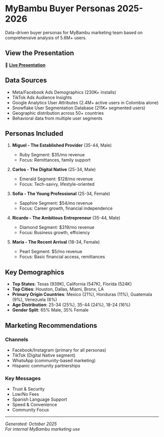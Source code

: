 # MyBambu Buyer Personas 2025-2026

Data-driven buyer personas for MyBambu marketing team based on comprehensive analysis of 5.6M+ users.

## View the Presentation

🔗 **[Live Presentation](https://matthewlopez02.github.io/updated-buyer-personas/)**

## Data Sources

- Meta/Facebook Ads Demographics (230K+ installs)
- TikTok Ads Audience Insights
- Google Analytics User Attributes (2.4M+ active users in Colombia alone)
- Snowflake User Segmentation Database (211K+ segmented users)
- Geographic distribution across 50+ countries
- Behavioral data from multiple user segments

## Personas Included

1. **Miguel - The Established Provider** (35-44, Male)
   - Ruby Segment: $35/mo revenue
   - Focus: Remittances, family support
   
2. **Carlos - The Digital Native** (25-34, Male)
   - Emerald Segment: $128/mo revenue
   - Focus: Tech-savvy, lifestyle-oriented
   
3. **Sofia - The Young Professional** (25-34, Female)
   - Sapphire Segment: $54/mo revenue
   - Focus: Career growth, financial independence
   
4. **Ricardo - The Ambitious Entrepreneur** (35-44, Male)
   - Diamond Segment: $319/mo revenue
   - Focus: Business growth, efficiency
   
5. **Maria - The Recent Arrival** (18-34, Female)
   - Pearl Segment: $5/mo revenue
   - Focus: Basic financial access, remittances

## Key Demographics

- **Top States**: Texas (939K), California (547K), Florida (524K)
- **Top Cities**: Houston, Dallas, Miami, Bronx, LA
- **Primary Origin Countries**: Mexico (21%), Honduras (11%), Guatemala (9%), Venezuela (6%)
- **Age Distribution**: 25-34 (25%), 35-44 (24%), 18-24 (16%)
- **Gender Split**: 65% Male, 35% Female

## Marketing Recommendations

### Channels
- Facebook/Instagram (primary for all personas)
- TikTok (Digital Native segment)
- WhatsApp (community-based marketing)
- Hispanic community partnerships

### Key Messages
- Trust & Security
- Low/No Fees
- Spanish Language Support
- Speed & Convenience
- Community Focus

---

*Generated: October 2025*  
*For internal MyBambu marketing use*
